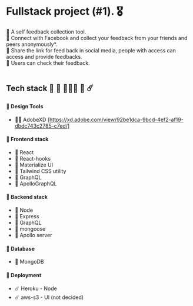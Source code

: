 # Fullstack project (#1). 🎖 

🧐 A self feedback collection tool. </br>
🧐 Connect with Facebook and collect your feedback from your friends and peers anonymously*. </br>
🧐 Share the link for feed back in social media, people with access can access and provide feedbacks.</br>
🧐 Users can check their feedback.
<br>
<br>
## Tech stack 🔵 🧶 👩🏻‍💻 🎒 ☄️ ##
 
 
#### 🔵 __Design Tools__ ####
 - 👩‍🎨 AdobeXD [https://xd.adobe.com/view/92be1dca-9bcd-4ef2-af19-dbdc743c2785-c7ed/]
 
 
#### 🔵 __Frontend stack__ ####
 - 🧶 React 
 - 🧶 React-hooks 
 - 🧶 Materialize UI 
 - 🧶 Tailwind CSS utility
 - 🧶 GraphQL 
 - 🧶 ApolloGraphQL
 
 
#### 🔵 __Backend stack__ ####
 - 🏀 Node 
 - 🏀 Express 
 - 🏀 GraphQL 
 - 🏀 mongoose
 - 🏀 Apollo server
 
 
#### 🔵 __Database__ ####
 - 🎒 MongoDB
 
 
#### 🔵 __Deployment__ ####
 - ☄️ Heroku - Node 
 - ☄️ aws-s3 - UI (not decided)
